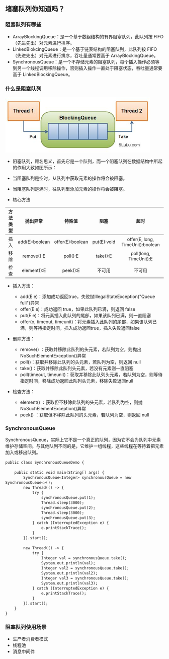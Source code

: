 ## 堵塞队列你知道吗？

### 阻塞队列有哪些

- ArrayBlockingQueue：是一个基于数组结构的有界阻塞队列，此队列按 FIFO（先进先出）对元素进行排序。
- LinkedBlokcingQueue：是一个基于链表结构的阻塞队列，此队列按 FIFO（先进先出）对元素进行排序，吞吐量通常要高于 ArrayBlockingQueue。
- SynchronousQueue：是一个不存储元素的阻塞队列，每个插入操作必须等到另一个线程调用移除操作，否则插入操作一直处于阻塞状态，吞吐量通常要高于 LinkedBlockingQueue。

### 什么是阻塞队列

![img](assets/1234sdafsdf.png)

- 阻塞队列，顾名思义，首先它是一个队列，而一个阻塞队列在数据结构中所起的作用大致如图所示：

- 当阻塞队列是空时，从队列中获取元素的操作将会被阻塞。

- 当阻塞队列是满时，往队列里添加元素的操作将会被阻塞。

- 核心方法

| 方法类型 |    抛出异常    |      特殊值      |    阻塞     |               超时               |
| :------: | :------------: | :--------------: | :---------: | :------------------------------: |
|   插入   | add(E):boolean | offer(E):boolean | put(E):void | offer(E, long, TimeUnit):boolean |
|   移除   |   remove():E   |     poll():E     |  take():E   |      poll(long, TimeUnit):E      |
|   检查   |  element():E   |     peek():E     |   不可用    |              不可用              |

- 插入方法：

  - add(E e)：添加成功返回true，失败抛IllegalStateException("Queue full")异常
  - offer(E e)：成功返回 true，如果此队列已满，则返回 false
  - put(E e)：将元素插入此队列的尾部，如果该队列已满，则一直阻塞
  - offer(o, timeout, timeunit)：将元素插入此队列的尾部，如果该队列已满，则等待指定时间，插入成功返回true，插入失败返回false

- 删除方法：

  - remove() ：获取并移除此队列的头元素，若队列为空，则抛出NoSuchElementException()异常
  - poll()：获取并移除此队列的头元素，若队列为空，则返回 null
  - take()：获取并移除此队列头元素，若没有元素则一直阻塞
  - poll(timeout, timeunit)：获取并移除此队列头元素，若队列为空，则等待指定时间，移除成功返回此队列头元素，移除失败返回null

- 检查方法：

  - element() ：获取但不移除此队列的头元素，若队列为空，则抛NoSuchElementException()异常
  - peek() ：获取但不移除此队列的头元素，若队列为空，则返回 null

### SynchronousQueue

SynchronousQueue，实际上它不是一个真正的队列，因为它不会为队列中元素维护存储空间。与其他队列不同的是，它维护一组线程，这些线程在等待着把元素加入或移出队列。

```
public class SynchronousQueueDemo {

    public static void main(String[] args) {
        SynchronousQueue<Integer> synchronousQueue = new SynchronousQueue<>();
        new Thread(() -> {
            try {
                synchronousQueue.put(1);
                Thread.sleep(3000);
                synchronousQueue.put(2);
                Thread.sleep(3000);
                synchronousQueue.put(3);
            } catch (InterruptedException e) {
                e.printStackTrace();
            }
        }).start();

        new Thread(() -> {
            try {
                Integer val = synchronousQueue.take();
                System.out.println(val);
                Integer val2 = synchronousQueue.take();
                System.out.println(val2);
                Integer val3 = synchronousQueue.take();
                System.out.println(val3);
            } catch (InterruptedException e) {
                e.printStackTrace();
            }
        }).start();
    }
}
```

### 阻塞队列使用场景

- 生产者消费者模式
- 线程池
- 消息中间件